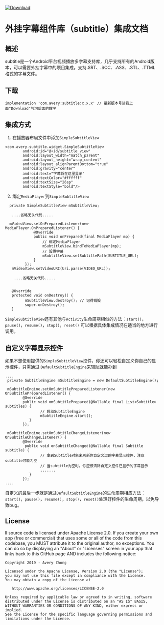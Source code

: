 [ ![Download](https://api.bintray.com/packages/averyzhong/AndroidRepo/subtitle/images/download.svg) ](https://bintray.com/averyzhong/AndroidRepo/subtitle/_latestVersion)

# 外挂字幕组件库（subtitle）集成文档


## 概述
subtitle是一个Android平台视频播放多字幕支持库，几乎支持所有的Android版本，可以需要外挂字幕中的项目集成，支持.SRT、.SCC、.ASS、.STL、.TTML格式的字幕文件。

## 下载

```
implementation 'com.avery:subtitle:x.x.x' // 最新版本号请看上面"Download"气泡后面的数字
```

## 集成方式
1. 在播放器布局文件中添加`SimpleSubtitleView`

```
<com.avery.subtitle.widget.SimpleSubtitleView
        android:id="@+id/subtitle_view"
        android:layout_width="match_parent"
        android:layout_height="wrap_content"
        android:layout_alignParentBottom="true"
        android:gravity="center"
        android:text="字幕将在这里显示"
        android:textColor="#ffffff"
        android:textSize="26sp"
        android:textStyle="bold"/>

```

2. 绑定`MediaPlayer`到`SimpleSubtitleView`

```
  private SimpleSubtitleView mSubtitleView;

   ....省略无关代码.....

  mVideoView.setOnPreparedListener(new MediaPlayer.OnPreparedListener() {
             @Override
             public void onPrepared(final MediaPlayer mp) {
                 // 绑定MediaPlayer
                 mSubtitleView.bindToMediaPlayer(mp);
                 // 设置字幕
                 mSubtitleView.setSubtitlePath(SUBTITLE_URL);
             }
         });
   mVideoView.setVideoURI(Uri.parse(VIDEO_URL));

    ....省略无关代码.....


   @Override
   protected void onDestroy() {
         mSubtitleView.destroy(); // 记得销毁
         super.onDestroy();
   }

```

`SimpleSubtitleView`还有其他与`Activity`生命周期相似的方法：`start()`，`pause()`，`resume()`，`stop()`，`reset()` 可以根据具体集成情况在适当的地方进行调用。

## 自定义字幕显示控件
如果不想使用提供的`SimpleSubtitleView`控件，你还可以轻松自定义你自己的显示控件，只需通过
`DefaultSubtitleEngine`来辅助就能办到

```
....
 private SubtitleEngine mSubtitleEngine = new DefaultSubtitleEngine();

 mSubtitleEngine.setOnSubtitlePreparedListener(new OnSubtitlePreparedListener() {
        @Override
        public void onSubtitlePrepared(@Nullable final List<Subtitle> subtitles) {
                // 启动SubtitleEngine
                mSubtitleEngine.start();
           }
        });

 mSubtitleEngine.setOnSubtitleChangeListener(new OnSubtitleChangeListener() {
        @Override
         public void onSubtitleChanged(@Nullable final Subtitle subtitle) {
                // 拿到Subtitle对象来刷新你自定义过的字幕显示控件，注意subtitle可能为空
                // 当subtitle为空时，你应该清除自定义控件已显示的字幕显示
                .......
           }
        });
....
```

自定义的最后一步就是通过`DefaultSubtitleEngine`的生命周期相应方法：`start()`，`pause()`，`resume()`，`stop()`，`reset()`处理好控件的生命周期，以免导致bug。

## License
ll source code is licensed under Apache License 2.0. If you create your own app (free or commercial) that uses some or all of the code from this codebase, you MUST attribute it to the original author, no exceptions. You can do so by displaying an "About" or "Licenses" screen in your app that links back to this GitHub page AND includes the following notice:
```
Copyright 2019 - Avery Zhong

Licensed under the Apache License, Version 2.0 (the "License");
you may not use this file except in compliance with the License.
You may obtain a copy of the License at

   http://www.apache.org/licenses/LICENSE-2.0

Unless required by applicable law or agreed to in writing, software
distributed under the License is distributed on an "AS IS" BASIS,
WITHOUT WARRANTIES OR CONDITIONS OF ANY KIND, either express or implied.
See the License for the specific language governing permissions and
limitations under the License.
```